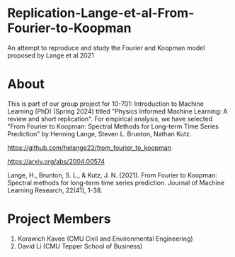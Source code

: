 # Replication-Lange-et-al-From-Fourier-to-Koopman
An attempt to reproduce and study the Fourier and Koopman model proposed by Lange et al 2021

# About
This is part of our group project for 10-701: Introduction to Machine Learning (PhD) (Spring 2024) titled "Physics Informed Machine Learning: A review and short replication". For empirical analysis, we have selected "From Fourier to Koopman: Spectral Methods for Long-term Time Series Prediction" by Henning Lange, Steven L. Brunton, Nathan Kutz. 

https://github.com/helange23/from_fourier_to_koopman

https://arxiv.org/abs/2004.00574

Lange, H., Brunton, S. L., & Kutz, J. N. (2021). From Fourier to Koopman: Spectral methods for long-term time series prediction. Journal of Machine Learning Research, 22(41), 1-38.

# Project Members
1. Korawich Kavee (CMU Civil and Environmental Engineering) 
2. David Li (CMU Tepper School of Business) 
